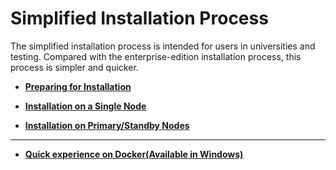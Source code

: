 # Simplified Installation Process<a name="EN-US_TOPIC_0000001091808516"></a>

The simplified installation process is intended for users in universities and testing. Compared with the enterprise-edition installation process, this process is simpler and quicker.

-   **[Preparing for Installation](preparing-for-installation1.md)**  

-   **[Installation on a Single Node](installation-on-a-single-node.md)**  

-   **[Installation on Primary/Standby Nodes](installation-on-primary-standby-nodes.md)**  

---

-   **[Quick experience on Docker(Available in Windows)](quick-experience-on-Docker.md)**  

